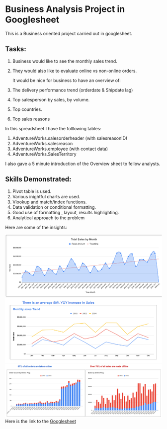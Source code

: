 # Business Analysis Project in Googlesheet

This is a Business oriented project carried out in googlesheet.

## Tasks:
1. Business would like to see the monthly sales trend.
2. They would also like to evaluate online vs non-online orders.

   It would be nice for business to have an overview of:
1. The delivery performance trend (orderdate & Shipdate lag)
2. Top salesperson by sales, by volume.
3. Top countries.
4. Top sales reasons

In this spreadsheet I have the folllowing tables:
1. AdventureWorks.salesorderheader (with salesreasonID)
2. AdventureWorks.salesreason
3. AdventureWorks.employee (with contact data)
4. AdventureWorks.SalesTerritory

I also gave a 5 minute introduction of the Overview sheet to fellow analysts.

## Skills Demonstrated:
1. Pivot table is used.
2. Various inightful charts are used.
3. Vlookup and match/index functions.
4. Data validation or conditional formatting.
5. Good use of formatting , layout,  results highlighting.
6. Analytical approach to the problem

Here are some of the insights:

![](salesBymonth.PNG)
![](yoy.PNG)
![](order.PNG)
Here is the link to the [Googlesheet](https://docs.google.com/spreadsheets/d/1Bj3_QSUIZgid2VxZ16RUAj_-VLu5QIiE15DhA8jmG5U/edit?gid=1562610257#gid=1562610257)
   
